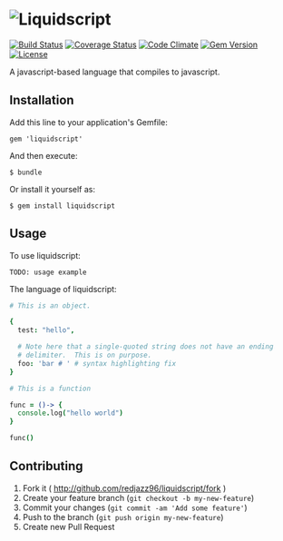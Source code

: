 # ![Liquidscript](http://i.imgur.com/xbdhTsr.png)

[![Build Status](http://img.shields.io/travis/redjazz96/liquidscript.svg)](https://travis-ci.org/redjazz96/liquidscript) [![Coverage Status](http://img.shields.io/coveralls/redjazz96/liquidscript.svg)](https://coveralls.io/r/redjazz96/liquidscript?branch=master) [![Code Climate](http://img.shields.io/codeclimate/github/redjazz96/liquidscript.svg)](https://codeclimate.com/github/redjazz96/liquidscript) [![Gem Version](http://img.shields.io/gem/v/liquidscript.svg)](http://badge.fury.io/rb/liquidscript) [![License](http://img.shields.io/badge/license-MIT-brightgreen.svg)](http://choosealicense.com/licenses/mit/)

A javascript-based language that compiles to javascript.

## Installation

Add this line to your application's Gemfile:

    gem 'liquidscript'

And then execute:

    $ bundle

Or install it yourself as:

    $ gem install liquidscript

## Usage

To use liquidscript:

```
TODO: usage example
```

The language of liquidscript:

```coffeescript
# This is an object.

{
  test: "hello",

  # Note here that a single-quoted string does not have an ending
  # delimiter.  This is on purpose.
  foo: 'bar # ' # syntax highlighting fix
}
```

```coffeescript
# This is a function

func = ()-> {
  console.log("hello world")
}

func()
```

## Contributing

1. Fork it ( http://github.com/redjazz96/liquidscript/fork )
2. Create your feature branch (`git checkout -b my-new-feature`)
3. Commit your changes (`git commit -am 'Add some feature'`)
4. Push to the branch (`git push origin my-new-feature`)
5. Create new Pull Request
